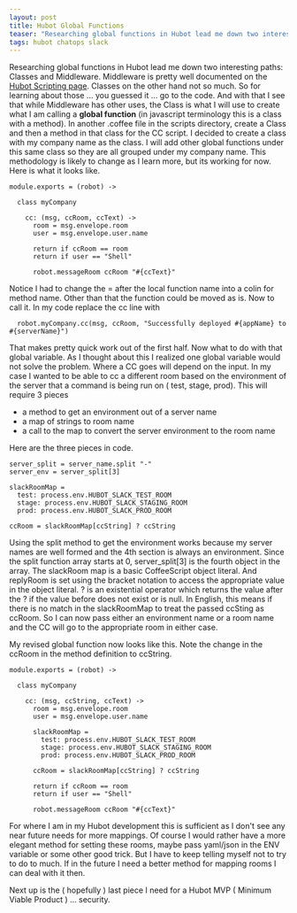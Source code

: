 ```yaml
---
layout: post
title: Hubot Global Functions
teaser: "Researching global functions in Hubot lead me down two interesting paths: Classes and Middleware.  Middleware is pretty well documented on the Hubot Scripting page.  Classes on the other hand not so much"
tags: hubot chatops slack
---
```


Researching global functions in Hubot lead me down two interesting paths: Classes and Middleware.  Middleware is pretty well documented on the [Hubot Scripting page](https://github.com/github/hubot/blob/master/docs/scripting.md).  Classes on the other hand not so much.   So for learning about those ... you guessed it ... go to the code.  And with that I see that while Middleware has other uses, the Class is what I will use to create what I am calling a **global function** (in javascript terminology this is a class with a method).   In another .coffee file in the scripts directory, create a Class and then a method in that class for the CC script. I decided to create a class with my company name as the class.  I will add other global functions under this same class so they are all grouped under my company name.  This methodology is likely to change as I learn more, but its working for now.  Here is what it looks like.

```
module.exports = (robot) ->

  class myCompany

    cc: (msg, ccRoom, ccText) ->
      room = msg.envelope.room
      user = msg.envelope.user.name

      return if ccRoom == room
      return if user == "Shell"

      robot.messageRoom ccRoom "#{ccText}"
```

Notice I had to change the = after the local function name into a colin for method name.  Other than that the function could be moved as is.   Now to call it.   In my code replace the cc line with

```
  robot.myCompany.cc(msg, ccRoom, "Successfully deployed #{appName} to #{serverName}")
```

That makes pretty quick work out of the first half.   Now what to do with that global variable.  As I thought about this I realized one global variable would not solve the problem.  Where a CC goes will depend on the input.   In my case I wanted to be able to cc a different room based on the environment of the server that a command is being run on ( test, stage, prod).   This will require 3 pieces

* a method to get an environment out of a server name
* a map of strings to room name
* a call to the map to convert the server environment to the room name

Here are the three pieces in code.

```
server_split = server_name.split "-"
server_env = server_split[3]

slackRoomMap =
  test: process.env.HUBOT_SLACK_TEST_ROOM
  stage: process.env.HUBOT_SLACK_STAGING_ROOM
  prod: process.env.HUBOT_SLACK_PROD_ROOM

ccRoom = slackRoomMap[ccString] ? ccString

```

Using the split method to get the environment works because my server names are well formed and the 4th section is always an environment.   Since the split function array starts at 0, server_split[3] is the fourth object in the array.  The slackRoom map is a basic CoffeeScript object literal. And replyRoom is set using the bracket notation to access the appropriate value in the object literal.  ? is an existential operator which returns the value after the ? if the value before does not exist or is null.  In English, this means if there is no match in the slackRoomMap to treat the passed ccSting as ccRoom.  So I can now pass either an environment name or a room name and the CC will go to the appropriate room in either case.

My revised global function now looks like this.   Note the change in the ccRoom in the method definition to ccString.

```
module.exports = (robot) ->

  class myCompany

    cc: (msg, ccString, ccText) ->
      room = msg.envelope.room
      user = msg.envelope.user.name

      slackRoomMap =
        test: process.env.HUBOT_SLACK_TEST_ROOM
        stage: process.env.HUBOT_SLACK_STAGING_ROOM
        prod: process.env.HUBOT_SLACK_PROD_ROOM

      ccRoom = slackRoomMap[ccString] ? ccString

      return if ccRoom == room
      return if user == "Shell"

      robot.messageRoom ccRoom "#{ccText}"
```

For where I am in my Hubot development this is sufficient as I don't see any near future needs for more mappings.   Of course I would rather have a more elegant method for setting these rooms, maybe pass yaml/json in the ENV variable or some other good trick.  But I have to keep telling myself not to try to do to much.  If in the future I need a better method for mapping rooms I can deal with it then.

Next up is the ( hopefully ) last piece I need for a Hubot MVP ( Minimum Viable Product ) ... security.
